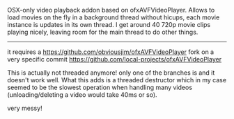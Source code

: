 

OSX-only video playback addon based on ofxAVFVideoPlayer. Allows to load movies on the fly in a background thread without hicups, each movie instance is updates in its own thread. I get around 40 720p movie clips playing nicely, leaving room for the main thread to do other things.
_____

it requires a https://github.com/obviousjim/ofxAVFVideoPlayer fork on a very specific commit https://github.com/local-projects/ofxAVFVideoPlayer

This is actually not threaded anymore! only one of the branches is and it doesn't work well. What this adds is a threaded destructor which in my case seemed to be the slowest operation when handling many videos (unloading/deleting a video would take 40ms or so).

very messy!
